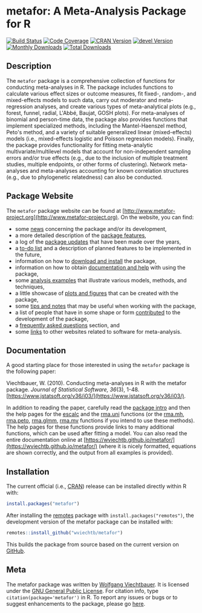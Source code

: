 metafor: A Meta-Analysis Package for R
======================================

[![Build Status](https://travis-ci.org/wviechtb/metafor.svg?branch=master)](https://travis-ci.org/wviechtb/metafor)
[![Code Coverage](https://codecov.io/gh/wviechtb/metafor/branch/master/graph/badge.svg)](https://codecov.io/gh/wviechtb/metafor)
[![CRAN Version](https://www.r-pkg.org/badges/version/metafor)](https://cran.r-project.org/package=metafor)
[![devel Version](https://img.shields.io/badge/devel-2.5--4-brightgreen.svg)](http://www.metafor-project.org/doku.php/installation#development_version)
[![Monthly Downloads](https://cranlogs.r-pkg.org/badges/metafor)](https://cranlogs.r-pkg.org/badges/metafor)
[![Total Downloads](https://cranlogs.r-pkg.org/badges/grand-total/metafor)](https://cranlogs.r-pkg.org/badges/grand-total/metafor)

## Description

The `metafor` package is a comprehensive collection of functions for conducting meta-analyses in R. The package includes functions to calculate various effect sizes or outcome measures, fit fixed-, random-, and mixed-effects models to such data, carry out moderator and meta-regression analyses, and create various types of meta-analytical plots (e.g., forest, funnel, radial, L'Abbé, Baujat, GOSH plots). For meta-analyses of binomial and person-time data, the package also provides functions that implement specialized methods, including the Mantel-Haenszel method, Peto's method, and a variety of suitable generalized linear (mixed-effects) models (i.e., mixed-effects logistic and Poisson regression models). Finally, the package provides functionality for fitting meta-analytic multivariate/multilevel models that account for non-independent sampling errors and/or true effects (e.g., due to the inclusion of multiple treatment studies, multiple endpoints, or other forms of clustering). Network meta-analyses and meta-analyses accounting for known correlation structures (e.g., due to phylogenetic relatedness) can also be conducted.

## Package Website

The `metafor` package website can be found at [http://www.metafor-project.org](http://www.metafor-project.org). On the website, you can find:

* some [news](http://www.metafor-project.org/doku.php/news:news) concerning the package and/or its development,
* a more detailed description of the [package features](http://www.metafor-project.org/doku.php/features),
* a log of the [package updates](http://www.metafor-project.org/doku.php/updates) that have been made over the years,
* a [to-do list](http://www.metafor-project.org/doku.php/todo) and a description of planned features to be implemented in the future,
* information on how to [download and install](http://www.metafor-project.org/doku.php/installation) the package,
* information on how to obtain [documentation and help](http://www.metafor-project.org/doku.php/help) with using the package,
* some [analysis examples](http://www.metafor-project.org/doku.php/analyses) that illustrate various models, methods, and techniques,
* a little showcase of [plots and figures](http://www.metafor-project.org/doku.php/plots) that can be created with the package,
* some [tips and notes](http://www.metafor-project.org/doku.php/tips) that may be useful when working with the package,
* a list of people that have in some shape or form [contributed](http://www.metafor-project.org/doku.php/contributors) to the development of the package,
* a [frequently asked questions](http://www.metafor-project.org/doku.php/faq) section, and
* some [links](http://www.metafor-project.org/doku.php/links) to other websites related to software for meta-analysis.

## Documentation

A good starting place for those interested in using the `metafor` package is the following paper:

Viechtbauer, W. (2010). Conducting meta-analyses in R with the metafor package. *Journal of Statistical Software, 36*(3), 1-48. [https://www.jstatsoft.org/v36/i03/](https://www.jstatsoft.org/v36/i03/).

In addition to reading the paper, carefully read the [package intro](https://wviechtb.github.io/metafor/reference/metafor-package.html) and then the help pages for the [escalc](https://wviechtb.github.io/metafor/reference/escalc.html) and the [rma.uni](https://wviechtb.github.io/metafor/reference/rma.uni.html) functions (or the [rma.mh](https://wviechtb.github.io/metafor/reference/rma.mh.html), [rma.peto](https://wviechtb.github.io/metafor/reference/rma.peto.html), [rma.glmm](https://wviechtb.github.io/metafor/reference/rma.glmm.html), [rma.mv](https://wviechtb.github.io/metafor/reference/rma.mv.html) functions if you intend to use these methods). The help pages for these functions provide links to many additional functions, which can be used after fitting a model. You can also read the entire documentation online at [https://wviechtb.github.io/metafor/](https://wviechtb.github.io/metafor/) (where it is nicely formatted, equations are shown correctly, and the output from all examples is provided).

## Installation

The current official (i.e., [CRAN](https://cran.r-project.org/package=metafor)) release can be installed directly within R with:
```r
install.packages("metafor")
```

After installing the [remotes](https://cran.r-project.org/package=remotes) package with ```install.packages("remotes")```, the development version of the metafor package can be installed with:
```r
remotes::install_github("wviechtb/metafor")
```
This builds the package from source based on the current version on [GitHub](https://github.com/wviechtb/metafor).

## Meta

The metafor package was written by [Wolfgang Viechtbauer](http://www.wvbauer.com/). It is licensed under the [GNU General Public License](https://www.gnu.org/licenses/old-licenses/gpl-2.0.txt). For citation info, type `citation(package='metafor')` in R. To report any issues or bugs or to suggest enhancements to the package, please go [here](https://github.com/wviechtb/metafor/issues).
